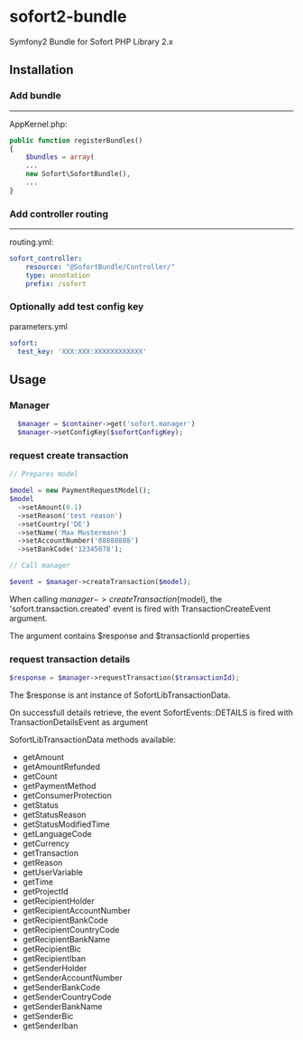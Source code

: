 sofort2-bundle
==============

Symfony2 Bundle for Sofort PHP Library 2.x

Installation
------

### Add bundle
---

AppKernel.php:

```php
public function registerBundles()
{
    $bundles = array(
    ...
    new Sofort\SofortBundle(),
    ...
}
```

### Add controller routing
---

routing.yml:
``` yml
sofort_controller:
    resource: "@SofortBundle/Controller/"
    type: annotation
    prefix: /sofort
```

### Optionally add test config key
parameters.yml
``` yml
sofort:
  test_key: 'XXX:XXX:XXXXXXXXXXXX'
```

Usage
-----

### Manager

``` php
  $manager = $container->get('sofort.manager')
  $manager->setConfigKey($sofortConfigKey);
```

### request create transaction

``` php
// Prepares model

$model = new PaymentRequestModel();
$model
  ->setAmount(0.1)
  ->setReason('test reason')
  ->setCountry('DE')
  ->setName('Max Mustermann')
  ->setAccountNumber('88888888')
  ->setBankCode('12345678');

// Call manager

$event = $manager->createTransaction($model);
```

When calling $manager->createTransaction($model), the 'sofort.transaction.created' event is fired with TransactionCreateEvent argument.

The argument contains $response and $transactionId properties

### request transaction details

``` php
$response = $manager->requestTransaction($transactionId);
```

The $response is ant instance of SofortLibTransactionData.

On successfull details retrieve, the event SofortEvents::DETAILS is fired with TransactionDetailsEvent as argument


SofortLibTransactionData methods available:

* getAmount
* getAmountRefunded
* getCount
* getPaymentMethod
* getConsumerProtection
* getStatus
* getStatusReason
* getStatusModifiedTime
* getLanguageCode
* getCurrency
* getTransaction
* getReason
* getUserVariable
* getTime
* getProjectId
* getRecipientHolder
* getRecipientAccountNumber
* getRecipientBankCode
* getRecipientCountryCode
* getRecipientBankName
* getRecipientBic
* getRecipientIban
* getSenderHolder
* getSenderAccountNumber
* getSenderBankCode
* getSenderCountryCode
* getSenderBankName
* getSenderBic
* getSenderIban
